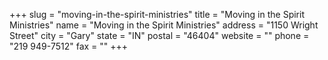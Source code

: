 +++
slug = "moving-in-the-spirit-ministries"
title = "Moving in the Spirit Ministries"
name = "Moving in the Spirit Ministries"
address = "1150 Wright Street"
city = "Gary"
state = "IN"
postal = "46404"
website = ""
phone = "219 949-7512"
fax = ""
+++
